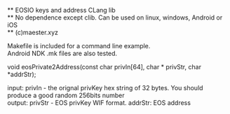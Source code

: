 
**  EOSIO keys and address CLang lib    
**  No dependence except clib. Can be used on linux, windows, Android or iOS    
**  (c)maester.xyz    

Makefile is included for a command line example.    
Android NDK .mk files are also tested.   
    
    
void eosPrivate2Address(const char privIn[64], char * privStr, char *addrStr);   

input: privIn - the orignal privKey hex string of 32 bytes. You should produce a good random 256bits number       
output: privStr - EOS privKey WIF format. addrStr: EOS address   
